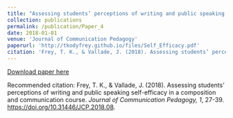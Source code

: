 ```yaml
---
title: "Assessing students’ perceptions of writing and public speaking self-efficacy in a composition and communication course"
collection: publications
permalink: /publication/Paper_4
date: 2018-01-01
venue: 'Journal of Communication Pedagogy'
paperurl: 'http://tkodyfrey.github.io/files/Self_Efficacy.pdf'
citation: 'Frey, T. K., & Vallade, J. (2018). Assessing students’ perceptions of writing and public speaking self-efficacy in a composition and communication course. _Journal of Communication Pedagogy, 1_, 27-39. https://doi.org/10.31446/JCP.2018.08.'
---
```


[Download paper here](http://tkodyfrey.github.io/files/Self-Efficacy.pdf)

Recommended citation: Frey, T. K., & Vallade, J. (2018). Assessing students’ perceptions of writing and public speaking self-efficacy in a composition and communication course. _Journal of Communication Pedagogy, 1_, 27-39. https://doi.org/10.31446/JCP.2018.08.
